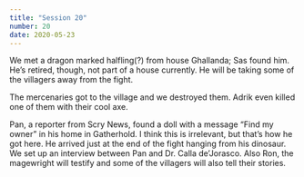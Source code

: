 ```yaml
---
title: "Session 20"
number: 20
date: 2020-05-23
---
```


We met a dragon marked halfling(?) from house Ghallanda; Sas found him. He’s retired, though, not part of a house currently. He will be taking some of the villagers away from the fight.

The mercenaries got to the village and we destroyed them. Adrik even killed one of them with their cool axe.

Pan, a reporter from Scry News, found a doll with a message “Find my owner” in his home in Gatherhold. I think this is irrelevant, but that’s how he got here. He arrived just at the end of the fight hanging from his dinosaur. We set up an interview between Pan and Dr. Calla de’Jorasco. Also Ron, the magewright will testify and some of the villagers will also tell their stories.
